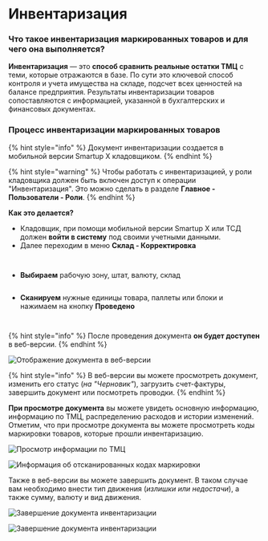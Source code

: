 # Инвентаризация

### Что такое инвентаризация маркированных товаров и для чего она выполняется?

**Инвентаризация** — это **способ сравнить реальные остатки ТМЦ** с теми, которые отражаются в базе. По сути это ключевой способ контроля и учета имущества на складе, подсчет всех ценностей на балансе предприятия. Результаты инвентаризации товаров сопоставляются с информацией, указанной в бухгалтерских и финансовых документах.

### Процесс инвентаризации маркированных товаров

{% hint style="info" %}
Документ инвентаризации создается в мобильной версии Smartup X кладовщиком.
{% endhint %}

{% hint style="warning" %}
Чтобы работать с инвентаризацией, у роли кладовщика должен быть включен доступ к операции "Инвентаризация". Это можно сделать в разделе **Главное - Пользователи - Роли**.
{% endhint %}

**Как это делается?**

* Кладовщик, при помощи мобильной версии Smartup X или ТСД должен **войти в систему** под своими учетными данными.
* Далее переходим в меню **Склад - Корректировка**

<figure><img src="../../.gitbook/assets/image (74).png" alt=""><figcaption></figcaption></figure>

<figure><img src="../../.gitbook/assets/image (6).png" alt=""><figcaption></figcaption></figure>

* **Выбираем** рабочую зону, штат, валюту, склад

<figure><img src="../../.gitbook/assets/image (73).png" alt=""><figcaption></figcaption></figure>

* **Сканируем** нужные единицы товара, паллеты или блоки и нажимаем на кнопку **Проведено**

<figure><img src="../../.gitbook/assets/image (53).png" alt=""><figcaption></figcaption></figure>

<figure><img src="../../.gitbook/assets/image (58).png" alt=""><figcaption></figcaption></figure>

{% hint style="info" %}
После проведения документа **он будет доступен** в веб-версии.
{% endhint %}

![Отображение документа в веб-версии](https://storage.crisp.chat/users/helpdesk/website/29775490664f3600/izobrazhenie\_1dnmwax.png)

{% hint style="info" %}
В веб-версии вы можете просмотреть документ, изменить его статус (_на "Черновик"_), загрузить счет-фактуры, завершить документ или посмотреть проводки.
{% endhint %}

**При просмотре документа** вы можете увидеть основную информацию, информацию по ТМЦ, распределению расходов и истории изменений. Отметим, что при просмотре документа вы можете просмотреть коды маркировки товаров, которые прошли инвентаризацию.

![Просмотр информации по ТМЦ](https://storage.crisp.chat/users/helpdesk/website/29775490664f3600/izobrazhenie\_16596z9.png)

![Информация об отсканированных кодах маркировки](https://storage.crisp.chat/users/helpdesk/website/29775490664f3600/izobrazhenie\_19kanxd.png)

Также в веб-версии вы можете завершить документ. В таком случае вам необходимо внести тип движения (_излишки или недостачи_), а также сумму, валюту и вид движения.

![Завершение документа инвентаризации](https://storage.crisp.chat/users/helpdesk/website/29775490664f3600/izobrazhenie\_14va5zh.png)

![Завершение документа инвентаризации](https://storage.crisp.chat/users/helpdesk/website/29775490664f3600/izobrazhenie\_xr7np4.png)
